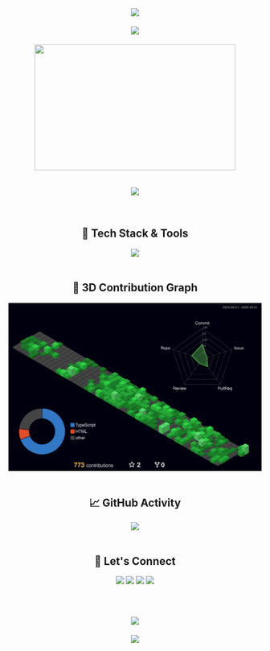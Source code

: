 <div align="center">

<img src="https://readme-typing-svg.herokuapp.com/?lines=Full-Stack+Developer;Code+%2B+Coffee+%3D+Magic;Building+Digital+Dreams;Open+Source+Enthusiast&center=true&width=500&height=50&color=58a6ff&size=18">

</div>

<br>

<div align="center">
  <img src="https://readme-typing-svg.herokuapp.com/?lines=Welcome+to+my+GitHub+Profile!;I'm+Karim,+a+passionate+coder+who+loves+to+build+innovative+solutions.;Let's+connect+and+create+something+amazing!&center=true&width=600&height=30&color=c9d1d9&size=14">
</div>

<br>

<div align="center">
  <img src="https://media.giphy.com/media/qgQUggAC3Pfv687qPC/giphy.gif" width="400" height="250" />
</div>

<br>

<p align="center">
  <img src="https://github-readme-streak-stats.herokuapp.com/?user=karim-coder&theme=dark&background=0d1117&hide_border=true&stroke=58a6ff&ring=58a6ff&fire=ffd700&currStreakLabel=c9d1d9">
</p>

<br>

<div align="center">
  <h2>🚀 Tech Stack & Tools</h2>
  <img src="https://skillicons.dev/icons?i=js,ts,react,nodejs,python,java,docker,aws,mongodb,git,linux,vscode,figma,postman" />
</div>

<br>

<div align="center">
  <h2>🌌 3D Contribution Graph</h2>
  <img src="./profile-3d-contrib/profile-night-green.svg" alt="3D Contribution Graph" />
</div>

<br>

<div align="center">
  <h2>📈 GitHub Activity</h2>
  <img src="https://github-readme-activity-graph.vercel.app/graph?username=karim-coder&theme=github-dark&bg_color=0d1117&hide_border=true&color=58a6ff&line=58a6ff&point=ffd700">
</div>

<br>

<div align="center">
  <h2>🔗 Let's Connect</h2>
  <a href="https://linkedin.com/in/karim-profile"><img src="https://img.shields.io/badge/LinkedIn-0077B5?style=for-the-badge&logo=linkedin&logoColor=white"/></a>
  <a href="mailto:karim@example.com"><img src="https://img.shields.io/badge/Email-EA4335?style=for-the-badge&logo=gmail&logoColor=white"/></a>
  <a href="https://twitter.com/karim_coder"><img src="https://img.shields.io/badge/Twitter-1DA1F2?style=for-the-badge&logo=twitter&logoColor=white"/></a>
  <a href="https://karim-coder.dev"><img src="https://img.shields.io/badge/Portfolio-FF5722?style=for-the-badge&logo=firefox&logoColor=white"/></a>
</div>

<br><br>

<div align="center">
<img src="https://komarev.com/ghpvc/?username=karim-coder&color=58a6ff&style=flat-square" />
</div>

<br>

<div align="center">
  <img src="https://capsule-render.vercel.app/api?type=waving&color=gradient&height=100&section=footer">
</div>
